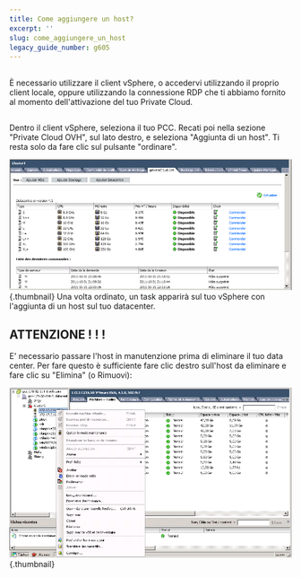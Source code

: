 ```yaml
---
title: Come aggiungere un host?
excerpt: ''
slug: come_aggiungere_un_host
legacy_guide_number: g605
---
```



## 
È necessario utilizzare il client vSphere, o accedervi utilizzando il proprio client locale, oppure utilizzando la connessione RDP che ti abbiamo fornito al momento dell'attivazione del tuo Private Cloud.


## 
Dentro il client vSphere, seleziona il tuo PCC. Recati poi nella sezione "Private Cloud OVH", sul lato destro, e seleziona "Aggiunta di un host".
Ti resta solo da fare clic sul pulsante "ordinare".

![](images/img_104.jpg){.thumbnail}
Una volta ordinato, un task apparirà sul tuo vSphere con l'aggiunta di un host sul tuo datacenter.


## 

## ATTENZIONE ! ! !
E' necessario passare l'host in manutenzione prima di eliminare il tuo data center.
Per fare questo è sufficiente fare clic destro sull'host da eliminare e fare clic su "Elimina" (o Rimuovi):

![](images/img_105.jpg){.thumbnail}

